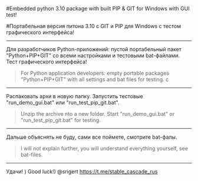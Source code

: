 #Embedded python 3.10 package with built PIP & GIT for Windows with GUI test!

#Портабельная версия питона 3.10 с GIT и PIP для Windows с тестом графического интерфейса!

---

Для разработчиков Python-приложений: пустой портабельный пакет "Python+PIP+GIT" со всеми настройками и тестовыми bat-файлами. Тест графического интерфейса!

> For Python application developers: empty portable packages "Python+PIP+GIT" with all settings and bat files for testing. с

---

Распаковать архи в новую папку. Запустить тестовые "run_demo_gui.bat" или "run_test_pip_git.bat".

> Unzip the archive nto a new folder. Start "run_demo_gui.bat" or "run_test_pip_git.bat" for testing.

---

Дальше объяснять не буду, сами все поймете, смотрите bat-фалы.

> I will not explain further, you will understand everything yourself, see bat-files.

---

Удачи! )
Good luck!)
@srigert
https://t.me/stable_cascade_rus
